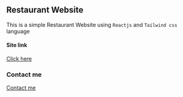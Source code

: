 ## Restaurant Website


This is a simple Restaurant Website using ` Reactjs ` and ` Tailwind css ` language

#### Site link

[ Click here ](https://restaurant-web-reactjs.vercel.app/)



### Contact me 

[ Contact me ](https://contactmes.netlify.app/)

